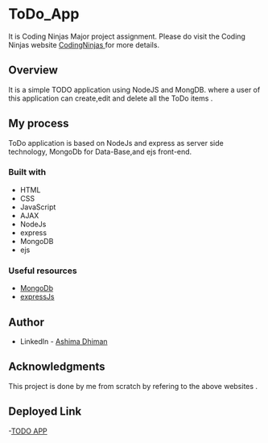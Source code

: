 # ToDo_App

It is  Coding Ninjas Major project assignment. Please do visit the Coding Ninjas website [CodingNinjas ](https://www.codingninjas.com/) for more details.

## Overview

It is a simple TODO application using NodeJS and MongDB. where a user of this application can create,edit and delete all the ToDo items .


## My process

ToDo application is based on NodeJs and express as server side technology, MongoDb for Data-Base,and ejs front-end.  
### Built with

- HTML
- CSS
- JavaScript
- AJAX
- NodeJs
- express
- MongoDB
- ejs
### Useful resources

- [MongoDb](https://mongoosejs.com/)
- [expressJs](https://expressjs.com/)

## Author

- LinkedIn - [Ashima Dhiman](www.linkedin.com/in/ashima-dhiman-aa95aa1a3)


## Acknowledgments

This project is done by me from scratch by refering to the above websites .
## Deployed Link
-[TODO APP]()
